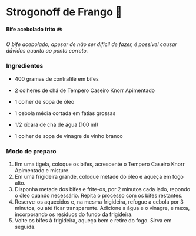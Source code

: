 # Strogonoff de Frango :chicken:

#### **Bife acebolado frito**  :bike:

_O bife acebolado, apesar de não ser difícil de fazer, é possível causar dúvidas quanto ao ponto correto._

### Ingredientes

- 400 gramas de contrafilé em bifes
- 2 colheres de chá de Tempero Caseiro Knorr Apimentado
- 1 colher de sopa de óleo
- 1 cebola média cortada em fatias grossas
- 1/2 xícara de chá de água (100 ml)

- 1 colher de sopa de vinagre de vinho branco

### Modo de preparo

1. Em uma tigela, coloque os bifes, acrescente o Tempero Caseiro Knorr Apimentado e misture.
2. Em uma frigideira grande, coloque metade do óleo e aqueça em fogo alto.
3. Disponha metade dos bifes e frite-os, por 2 minutos cada lado, repondo o óleo quando necessário. Repita o processo com os bifes restantes.
4. Reserve-os aquecidos e, na mesma frigideira, refogue a cebola por 3 minutos, ou até ficar transparente. Adicione a água e o vinagre, e mexa, incorporando os resíduos do fundo da frigideira.
5. Volte os bifes à frigideira, aqueça bem e retire do fogo. Sirva em seguida.





